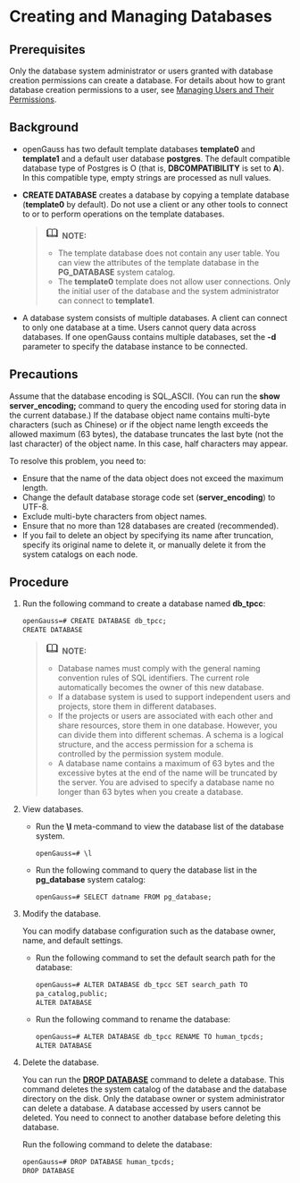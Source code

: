 # Creating and Managing Databases<a name="EN-US_TOPIC_0289900988"></a>

## Prerequisites<a name="en-us_topic_0283136807_en-us_topic_0237120295_en-us_topic_0059779126_s82a10b03aef44f24a8b835912c58dd5b"></a>

Only the database system administrator or users granted with database creation permissions can create a database. For details about how to grant database creation permissions to a user, see  [Managing Users and Their Permissions](managing-users-and-their-permissions.md).

## Background<a name="en-us_topic_0283136807_en-us_topic_0237120295_en-us_topic_0059779126_s4b8e4eb214404dc8a2dfd174a7245290"></a>

-   openGauss has two default template databases  **template0**  and  **template1**  and a default user database  **postgres**. The default compatible database type of Postgres is O \(that is,  **DBCOMPATIBILITY**  is set to  **A**\). In this compatible type, empty strings are processed as null values.
-   **CREATE DATABASE**  creates a database by copying a template database \(**template0**  by default\). Do not use a client or any other tools to connect to or to perform operations on the template databases.

    >![](public_sys-resources/icon-note.gif) **NOTE:** 
    >-   The template database does not contain any user table. You can view the attributes of the template database in the  **PG\_DATABASE**  system catalog.
    >-   The  **template0**  template does not allow user connections. Only the initial user of the database and the system administrator can connect to  **template1**.

-   A database system consists of multiple databases. A client can connect to only one database at a time. Users cannot query data across databases. If one openGauss contains multiple databases, set the  **-d**  parameter to specify the database instance to be connected.

## Precautions<a name="en-us_topic_0283136807_en-us_topic_0237120295_en-us_topic_0059779126_section19939134010190"></a>

Assume that the database encoding is SQL\_ASCII. \(You can run the  **show server\_encoding;**  command to query the encoding used for storing data in the current database.\) If the database object name contains multi-byte characters \(such as Chinese\) or if the object name length exceeds the allowed maximum \(63 bytes\), the database truncates the last byte \(not the last character\) of the object name. In this case, half characters may appear.

To resolve this problem, you need to:

-   Ensure that the name of the data object does not exceed the maximum length.
-   Change the default database storage code set \(**server\_encoding**\) to UTF-8.
-   Exclude multi-byte characters from object names.
-   Ensure that no more than 128 databases are created \(recommended\).
-   If you fail to delete an object by specifying its name after truncation, specify its original name to delete it, or manually delete it from the system catalogs on each node.

## Procedure<a name="en-us_topic_0283136807_en-us_topic_0237120295_en-us_topic_0059779126_s2c34996198bd4ad8b9eb15de09d68bcb"></a>

1.  Run the following command to create a database named  **db\_tpcc**:

    ```
    openGauss=# CREATE DATABASE db_tpcc;
    CREATE DATABASE
    ```

    >![](public_sys-resources/icon-note.gif) **NOTE:** 
    >-   Database names must comply with the general naming convention rules of SQL identifiers. The current role automatically becomes the owner of this new database.
    >-   If a database system is used to support independent users and projects, store them in different databases.
    >-   If the projects or users are associated with each other and share resources, store them in one database. However, you can divide them into different schemas. A schema is a logical structure, and the access permission for a schema is controlled by the permission system module.
    >-   A database name contains a maximum of 63 bytes and the excessive bytes at the end of the name will be truncated by the server. You are advised to specify a database name no longer than 63 bytes when you create a database.

2.  View databases.
    -   Run the  **\\l**  meta-command to view the database list of the database system.

        ```
        openGauss=# \l
        ```

    -   Run the following command to query the database list in the  **pg\_database**  system catalog:

        ```
        openGauss=# SELECT datname FROM pg_database;
        ```

3.  Modify the database.

    You can modify database configuration such as the database owner, name, and default settings.

    -   Run the following command to set the default search path for the database:

        ```
        openGauss=# ALTER DATABASE db_tpcc SET search_path TO pa_catalog,public;
        ALTER DATABASE
        ```

    -   Run the following command to rename the database:

        ```
        openGauss=# ALTER DATABASE db_tpcc RENAME TO human_tpcds;
        ALTER DATABASE
        ```

4.  Delete the database.

    You can run the  **[DROP DATABASE](drop-database.md)**  command to delete a database. This command deletes the system catalog of the database and the database directory on the disk. Only the database owner or system administrator can delete a database. A database accessed by users cannot be deleted. You need to connect to another database before deleting this database.

    Run the following command to delete the database:

    ```
    openGauss=# DROP DATABASE human_tpcds;
    DROP DATABASE
    ```


